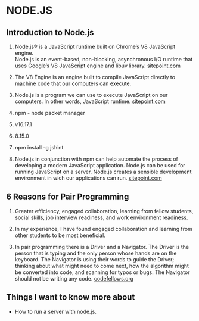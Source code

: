 # NODE.JS  

## Introduction to Node.js  

1. Node.js® is a JavaScript runtime built on Chrome’s V8 JavaScript engine.  
Node.js is an event-based, non-blocking, asynchronous I/O runtime that uses Google’s V8 JavaScript engine and libuv library. [sitepoint.com](https://www.sitepoint.com/an-introduction-to-node-js/)  

2. The V8 Engine is an engine built to compile JavaScript directly to machine code that our computers can execute.  

3. Node.js is a program we can use to execute JavaScript on our computers. In other words, JavaScript runtime. [sitepoint.com](https://www.sitepoint.com/an-introduction-to-node-js/)  

4. npm - node packet manager  

5. v16.17.1  

6. 8.15.0  

7. npm install -g jshint  

8. Node.js in conjunction with npm can help automate the process of developing a modern JavaScript application. Node.js can be used for running JavaScript on a server. Node.js creates a sensible development environment in wich our applications can run.  [sitepoint.com](https://www.sitepoint.com/an-introduction-to-node-js/)  

## 6 Reasons for Pair Programming  

1. Greater efficiency, engaged collaboration, learning from fellow students, social skills, job interview readiness, and work environment readiness.  

2. In my experience, I have found engaged collaboration and learning from other students to be most beneficial.  

3. In pair programming there is a Driver and a Navigator. The Driver is the person that is typing and the only person whose hands are on the keyboard. The Navigator is using their words to guide the Driver; thinking about what might need to come next, how the algorithm might be converted into code, and scanning for typos or bugs. The Navigator should not be writing any code. [codefellows.org](https://www.codefellows.org/blog/6-reasons-for-pair-programming/)  

## Things I want to know more about  

- How to run a server with node.js.
